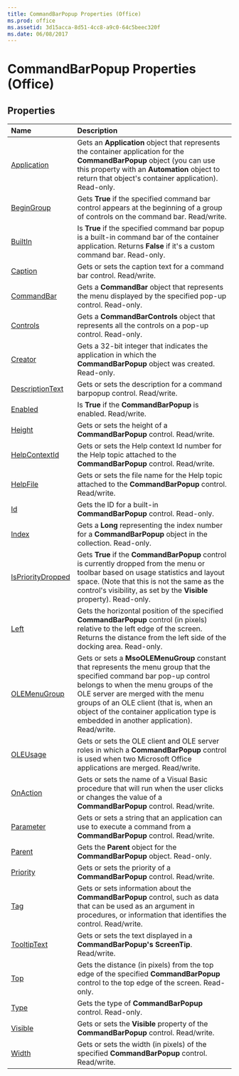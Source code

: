 ```yaml
---
title: CommandBarPopup Properties (Office)
ms.prod: office
ms.assetid: 3d15acca-8d51-4cc8-a9c0-64c5beec320f
ms.date: 06/08/2017
---
```



# CommandBarPopup Properties (Office)

## Properties



|**Name**|**Description**|
|:-----|:-----|
|[Application](commandbarpopup-application-property-office.md)|Gets an **Application** object that represents the container application for the **CommandBarPopup** object (you can use this property with an **Automation** object to return that object's container application). Read-only.|
|[BeginGroup](commandbarpopup-begingroup-property-office.md)|Gets **True** if the specified command bar control appears at the beginning of a group of controls on the command bar. Read/write.|
|[BuiltIn](commandbarpopup-builtin-property-office.md)|Is **True** if the specified command bar popup is a built-in command bar of the container application. Returns **False** if it's a custom command bar. Read-only.|
|[Caption](commandbarpopup-caption-property-office.md)|Gets or sets the caption text for a command bar control. Read/write.|
|[CommandBar](commandbarpopup-commandbar-property-office.md)|Gets a **CommandBar** object that represents the menu displayed by the specified pop-up control. Read-only.|
|[Controls](commandbarpopup-controls-property-office.md)|Gets a **CommandBarControls** object that represents all the controls on a pop-up control. Read-only.|
|[Creator](commandbarpopup-creator-property-office.md)|Gets a 32-bit integer that indicates the application in which the **CommandBarPopup** object was created. Read-only.|
|[DescriptionText](commandbarpopup-descriptiontext-property-office.md)|Gets or sets the description for a command barpopup control. Read/write.|
|[Enabled](commandbarpopup-enabled-property-office.md)|Is **True** if the **CommandBarPopup** is enabled. Read/write.|
|[Height](commandbarpopup-height-property-office.md)|Gets or sets the height of a **CommandBarPopup** control. Read/write.|
|[HelpContextId](commandbarpopup-helpcontextid-property-office.md)|Gets or sets the Help context Id number for the Help topic attached to the **CommandBarPopup** control. Read/write.|
|[HelpFile](commandbarpopup-helpfile-property-office.md)|Gets or sets the file name for the Help topic attached to the **CommandBarPopup** control. Read/write.|
|[Id](commandbarpopup-id-property-office.md)|Gets the ID for a built-in **CommandBarPopup** control. Read-only.|
|[Index](commandbarpopup-index-property-office.md)|Gets a **Long** representing the index number for a **CommandBarPopup** object in the collection. Read-only.|
|[IsPriorityDropped](commandbarpopup-isprioritydropped-property-office.md)|Gets **True** if the **CommandBarPopup** control is currently dropped from the menu or toolbar based on usage statistics and layout space. (Note that this is not the same as the control's visibility, as set by the **Visible** property). Read-only.|
|[Left](commandbarpopup-left-property-office.md)|Gets the horizontal position of the specified **CommandBarPopup** control (in pixels) relative to the left edge of the screen. Returns the distance from the left side of the docking area. Read-only.|
|[OLEMenuGroup](commandbarpopup-olemenugroup-property-office.md)|Gets or sets a **MsoOLEMenuGroup** constant that represents the menu group that the specified command bar pop-up control belongs to when the menu groups of the OLE server are merged with the menu groups of an OLE client (that is, when an object of the container application type is embedded in another application). Read/write.|
|[OLEUsage](commandbarpopup-oleusage-property-office.md)|Gets or sets the OLE client and OLE server roles in which a **CommandBarPopup** control is used when two Microsoft Office applications are merged. Read/write.|
|[OnAction](commandbarpopup-onaction-property-office.md)|Gets or sets the name of a Visual Basic procedure that will run when the user clicks or changes the value of a **CommandBarPopup** control. Read/write.|
|[Parameter](commandbarpopup-parameter-property-office.md)|Gets or sets a string that an application can use to execute a command from a **CommandBarPopup** control. Read/write.|
|[Parent](commandbarpopup-parent-property-office.md)|Gets the **Parent** object for the **CommandBarPopup** object. Read-only.|
|[Priority](commandbarpopup-priority-property-office.md)|Gets or sets the priority of a **CommandBarPopup** control. Read/write.|
|[Tag](commandbarpopup-tag-property-office.md)|Gets or sets information about the **CommandBarPopup** control, such as data that can be used as an argument in procedures, or information that identifies the control. Read/write.|
|[TooltipText](commandbarpopup-tooltiptext-property-office.md)|Gets or sets the text displayed in a **CommandBarPopup's** **ScreenTip**. Read/write.|
|[Top](commandbarpopup-top-property-office.md)|Gets the distance (in pixels) from the top edge of the specified **CommandBarPopup** control to the top edge of the screen. Read-only.|
|[Type](commandbarpopup-type-property-office.md)|Gets the type of **CommandBarPopup** control. Read-only.|
|[Visible](commandbarpopup-visible-property-office.md)|Gets or sets the **Visible** property of the **CommandBarPopup** control. Read/write.|
|[Width](commandbarpopup-width-property-office.md)|Gets or sets the width (in pixels) of the specified **CommandBarPopup** control. Read/write.|

